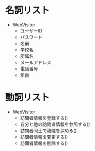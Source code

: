 # 名詞リスト
- WebVisitor
  - ユーザーID
  - パスワード
  - 名前
  - 学校名
  - 所属名
  - メールアドレス
  - 電話番号
  - 年齢

# 動詞リスト
- WebVisitor
  + 訪問者情報を登録する()
  + 自分と他の訪問者情報を参照する()
  + 訪問者同士で親睦を深める()
  + 訪問者情報を変更する()
  + 訪問者情報を削除する()